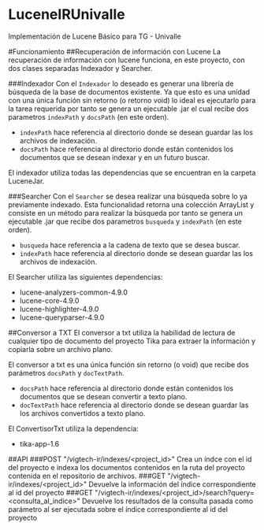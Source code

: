 # LuceneIRUnivalle
Implementación de Lucene Básico para TG - Univalle

#Funcionamiento
##Recuperación de información con Lucene
La recuperación de información con lucene funciona, en este proyecto, con dos clases separadas 
Indexador y Searcher.

###Indexador
Con el `Indexador` lo deseado es generar una librería de búsqueda de 
la base de documentos existente. Ya que esto es una unidad con una única función sin retorno (o retorno void) 
lo ideal es ejecutarlo para la tarea requerida por tanto se genera un ejecutable .jar el cual recibe dos 
parametros `indexPath` y `docsPath` (en este orden).

- `indexPath` hace referencia al directorio donde se desean guardar las los archivos de indexación.
- `docsPath` hace referencia al directorio donde están contenidos los documentos que se desean indexar y 
en un futuro buscar.

El indexador utiliza todas las dependencias que se encuentran en la carpeta LuceneJar.

###Searcher
Con el `Searcher` se desea realizar una búsqueda sobre lo ya previamente indexado. Esta funcionalidad retorna 
una colección ArrayList y consiste en un método para realizar la búsqueda por tanto se genera un ejecutable .jar 
que recibe dos parametros `busqueda` y `indexPath` (en este orden).

- `busqueda` hace referencia a la cadena de texto que se desea buscar.
- `indexPath` hace referencia al directorio donde se desean guardar las los archivos de indexación.

El Searcher utiliza las siguientes dependencias:

- lucene-analyzers-common-4.9.0
- lucene-core-4.9.0
- lucene-highlighter-4.9.0
- lucene-queryparser-4.9.0

##Conversor a TXT
El conversor a txt utiliza la habilidad de lectura de cualquier tipo de documento del proyecto Tika para 
extraer la información y copiarla sobre un archivo plano.

El conversor a txt es una única función sin retorno (o void) que recibe dos parámetros `docsPath` y 
`docTextPath`.

- `docsPath` hace referencia al directorio donde están contenidos los documentos que se desean convertir a 
texto plano.
-  `docTextPath` hace referencia al directorio donde se desean guardar las los archivos convertidos a 
texto plano.

El ConvertisorTxt utiliza la dependencia:

- tika-app-1.6

##API
###POST "/vigtech-ir/indexes/&lt;project_id&gt;"
Crea un índce con el id del proyecto e indexa los documentos contenidos en la ruta del proyecto contenida en el repositorio de archivos.
###GET "/vigtech-ir/indexes/&lt;project_id&gt;"
Devuelve la información del índice correspondiente al id del proyecto
###GET "/vigtech-ir/indexes/&lt;project_id&gt;/search?query=&lt;consulta_al_indice&gt;"
Devuelve los resultados de la consulta pasada como parámetro al ser ejecutada sobre el índice correspondiente al id del proyecto

